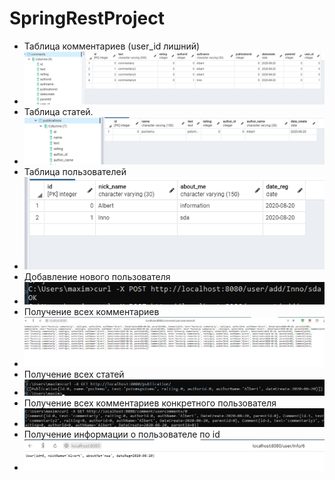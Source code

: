 # SpringRestProject

 - Таблица комментариев (user_id лишний)
 - ![Image alt](springrestproject/screens/Teble1.png)
 - Таблица статей.
 - ![Image alt](springrestproject/screens/Table2.png)
 - Таблица пользователей
 - ![Image alt](springrestproject/screens/Table3.png)
 - Добавление нового пользователя
 - ![Image alt](springrestproject/screens/addUser.png)
 - Получение всех комментариев
 - ![Image alt](springrestproject/screens/getAllComments.png)
 - Получение всех статей
 - ![Image alt](springrestproject/screens/getAllPublication.png)
 - Получение всех комментариев конкретного пользователя
 - ![Image alt](springrestproject/screens/getuserComments.png)
 - Получение информации о пользователе по id
 - ![Image alt](springrestproject/screens/getuserID.png)
